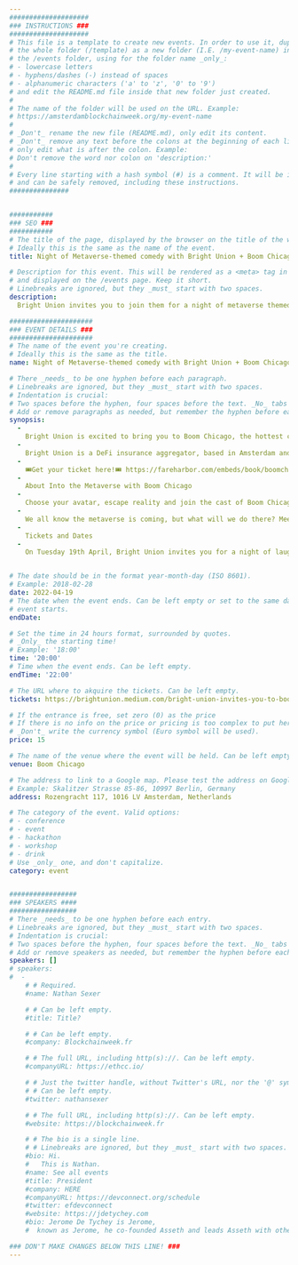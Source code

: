 ```yaml
---
####################
### INSTRUCTIONS ###
####################
# This file is a template to create new events. In order to use it, duplicate
# the whole folder (/template) as a new folder (I.E. /my-event-name) inside of
# the /events folder, using for the folder name _only_:
# - lowercase letters
# - hyphens/dashes (-) instead of spaces
# - alphanumeric characters ('a' to 'z', '0' to '9')
# and edit the README.md file inside that new folder just created.
#
# The name of the folder will be used on the URL. Example:
# https://amsterdamblockchainweek.org/my-event-name
#
# _Don't_ rename the new file (README.md), only edit its content.
# _Don't_ remove any text before the colons at the beginning of each line,
# only edit what is after the colon. Example:
# Don't remove the word nor colon on 'description:'
#
# Every line starting with a hash symbol (#) is a comment. It will be ignored
# and can be safely removed, including these instructions.
###############


###########
### SEO ###
###########
# The title of the page, displayed by the browser on the title of the window.
# Ideally this is the same as the name of the event.
title: Night of Metaverse-themed comedy with Bright Union + Boom Chicago

# Description for this event. This will be rendered as a <meta> tag in the HTML,
# and displayed on the /events page. Keep it short.
# Linebreaks are ignored, but they _must_ start with two spaces.
description:
  Bright Union invites you to join them for a night of metaverse themed comedy at the hottest comedy club in Amsterdam.

#####################
### EVENT DETAILS ###
#####################
# The name of the event you're creating.
# Ideally this is the same as the title.
name: Night of Metaverse-themed comedy with Bright Union + Boom Chicago

# There _needs_ to be one hyphen before each paragraph.
# Linebreaks are ignored, but they _must_ start with two spaces.
# Indentation is crucial:
# Two spaces before the hyphen, four spaces before the text. _No_ tabs allowed.
# Add or remove paragraphs as needed, but remember the hyphen before each entry.
synopsis:
  -
    Bright Union is excited to bring you to Boom Chicago, the hottest comedy theatre in Amsterdam! In a moment of divine serendipity, their latest Metaverse-themed show premiers during DevConnect week in Amsterdam.
  -
    Bright Union is a DeFi insurance aggregator, based in Amsterdam and Utrecht. For this week, Bright Union has changed their corporate mission to ‘helping DevConnect attendees have the best possible time in Amsterdam’.
  -
    🎟️Get your ticket here!🎟️ https://fareharbor.com/embeds/book/boomchicago/items/345863/availability/891771182/book/?full-items=yes
  -
    About Into the Metaverse with Boom Chicago
  -
    Choose your avatar, escape reality and join the cast of Boom Chicago for a hilarious, live, in-person comedy show at the edge of the metaverse. Meta Luck Next Time! is the new hit show from the comedians at Boom Chicago in Amsterdam.
  -
    We all know the metaverse is coming, but what will we do there? Meet friends? Kill time? Learn things? Solve problems? Or just ‘Metaverse and Chill?’ Will it be a joy like social media is today, or will it be a hell like social media is today? You’re guaranteed to laugh out loud hard at Boom Chicago’s trademark mix of topical comedy plus music and tech.
  -
    Tickets and Dates
  -
    On Tuesday 19th April, Bright Union invites you for a night of laughs! Follow the link to book your discounted ticket of €15 (full-price normally at €22)


# The date should be in the format year-month-day (ISO 8601).
# Example: 2018-02-28
date: 2022-04-19
# The date when the event ends. Can be left empty or set to the same day the
# event starts.
endDate:

# Set the time in 24 hours format, surrounded by quotes.
# _Only_ the starting time!
# Example: '18:00'
time: '20:00'
# Time when the event ends. Can be left empty.
endTime: '22:00'

# The URL where to akquire the tickets. Can be left empty.
tickets: https://brightunion.medium.com/bright-union-invites-you-to-boom-chicago-crypto-comedy-into-the-metaverse-9c4d9f70c72e

# If the entrance is free, set zero (0) as the price
# If there is no info on the price or pricing is too complex to put here, leave it empty.
# _Don't_ write the currency symbol (Euro symbol will be used).
price: 15

# The name of the venue where the event will be held. Can be left empty.
venue: Boom Chicago

# The address to link to a Google map. Please test the address on Google Maps.
# Example: Skalitzer Strasse 85-86, 10997 Berlin, Germany
address: Rozengracht 117, 1016 LV Amsterdam, Netherlands

# The category of the event. Valid options:
# - conference
# - event
# - hackathon
# - workshop
# - drink
# Use _only_ one, and don't capitalize.
category: event


#################
### SPEAKERS ####
#################
# There _needs_ to be one hyphen before each entry.
# Linebreaks are ignored, but they _must_ start with two spaces.
# Indentation is crucial:
# Two spaces before the hyphen, four spaces before the text. _No_ tabs allowed.
# Add or remove speakers as needed, but remember the hyphen before each entry.
speakers: []
# speakers:
#  -
    # # Required.
    #name: Nathan Sexer

    # # Can be left empty.
    #title: Title?

    # # Can be left empty.
    #company: Blockchainweek.fr

    # # The full URL, including http(s)://. Can be left empty.
    #companyURL: https://ethcc.io/

    # # Just the twitter handle, without Twitter's URL, nor the '@' symbol.
    # # Can be left empty.
    #twitter: nathansexer

    # # The full URL, including http(s)://. Can be left empty.
    #website: https://blockchainweek.fr

    # # The bio is a single line.
    # # Linebreaks are ignored, but they _must_ start with two spaces.
    #bio: Hi.
    #   This is Nathan.
    #name: See all events
    #title: President
    #company: HERE
    #companyURL: https://devconnect.org/schedule
    #twitter: efdevconnect
    #website: https://jdetychey.com
    #bio: Jerome De Tychey is Jerome,
    #  known as Jerome, he co-founded Asseth and leads Asseth with other asseths.

### DON'T MAKE CHANGES BELOW THIS LINE! ###
---
```

<!-- ### DON'T MAKE CHANGES BELOW THIS LINE! ### -->

<Event-Content/>
